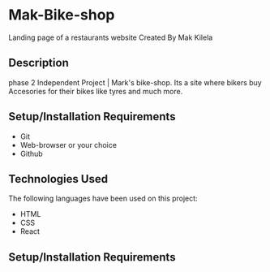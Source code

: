 # Mak-Bike-shop

Landing page of a restaurants website
Created By Mak Kilela

## Description
phase 2 Independent Project | Mark's bike-shop. Its a site where bikers buy Accesories for their bikes like tyres and much more.

## Setup/Installation Requirements
* Git
* Web-browser or your choice
* Github

## Technologies Used
The following languages have been used on this project:

* HTML
* CSS
* React

## Setup/Installation Requirements
